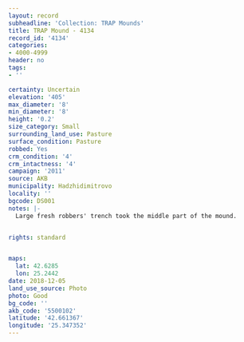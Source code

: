 ```yaml
---
layout: record
subheadline: 'Collection: TRAP Mounds'
title: TRAP Mound - 4134
record_id: '4134'
categories:
- 4000-4999
header: no
tags:
- ''

certainty: Uncertain
elevation: '405'
max_diameter: '8'
min_diameter: '8'
height: '0.2'
size_category: Small
surrounding_land_use: Pasture
surface_condition: Pasture
robbed: Yes
crm_condition: '4'
crm_intactness: '4'
campaign: '2011'
source: AKB
municipality: Hadzhidimitrovo
locality: ''
bgcode: DS001
notes: |-
  Large fresh robbers' trench took the middle part of the mound.


rights: standard


maps:
  lat: 42.6285
  lon: 25.2442
date: 2018-12-05
land_use_source: Photo
photo: Good
bg_code: ''
akb_code: '5500102'
latitude: '42.661367'
longitude: '25.347352'
---
```

